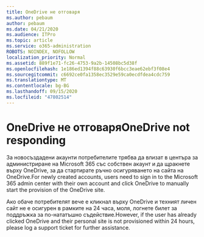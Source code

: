 ```yaml
---
title: OneDrive не отговаря
ms.author: pebaum
author: pebaum
ms.date: 04/21/2020
ms.audience: ITPro
ms.topic: article
ms.service: o365-administration
ROBOTS: NOINDEX, NOFOLLOW
localization_priority: Normal
ms.assetid: 889f1e71-fc26-4753-9a2b-14508bc5d38f
ms.openlocfilehash: 1e186ed1394f88c63930f6bcc3eae62ebf3f08e4
ms.sourcegitcommit: c6692ce0fa1358ec3529e59ca0ecdfdea4cdc759
ms.translationtype: MT
ms.contentlocale: bg-BG
ms.lasthandoff: 09/15/2020
ms.locfileid: "47802514"
---
```

# <a name="onedrive-not-responding"></a><span data-ttu-id="d6f8d-102">OneDrive не отговаря</span><span class="sxs-lookup"><span data-stu-id="d6f8d-102">OneDrive not responding</span></span>

<span data-ttu-id="d6f8d-103">За новосъздадени акаунти потребителите трябва да влизат в центъра за администриране на Microsoft 365 със собствен акаунт и да щракнете върху OneDrive, за да стартирате ръчно осигуряването на сайта на OneDrive.</span><span class="sxs-lookup"><span data-stu-id="d6f8d-103">For newly created accounts, users need to sign in to the Microsoft 365 admin center with their own account and click OneDrive to manually start the provision of the OneDrive site.</span></span>
  
<span data-ttu-id="d6f8d-104">Ако обаче потребителят вече е кликнал върху OneDrive и техният личен сайт не е осигурен в рамките на 24 часа, моля, логнете билет за поддръжка за по-нататъшно съдействие.</span><span class="sxs-lookup"><span data-stu-id="d6f8d-104">However, if the user has already clicked OneDrive and their personal site is not provisioned within 24 hours, please log a support ticket for further assistance.</span></span>
  

